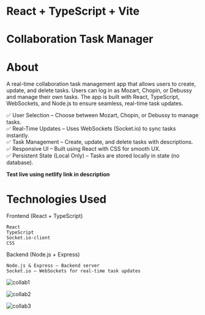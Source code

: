 # React + TypeScript + Vite

# Collaboration Task Manager

# About
<p> A real-time collaboration task management app that allows users to create, update, and delete tasks. Users can log in as Mozart, Chopin, or Debussy and manage their own tasks. The app is built with React, TypeScript, WebSockets, and Node.js to ensure seamless, real-time task updates.</p>

✅ User Selection – Choose between Mozart, Chopin, or Debussy to manage tasks. <br>
✅ Real-Time Updates – Uses WebSockets (Socket.io) to sync tasks instantly. <br>
✅ Task Management – Create, update, and delete tasks with descriptions. <br>
✅ Responsive UI – Built using React with CSS for smooth UX. <br>
✅ Persistent State (Local Only) – Tasks are stored locally in state (no database). <br>

 <p><b>Test live using netlify link in description</b></p>

# Technologies Used

Frontend (React + TypeScript)

    React 
    TypeScript 
    Socket.io-client 
    CSS

Backend (Node.js + Express)

    Node.js & Express – Backend server
    Socket.io – WebSockets for real-time task updates 

![collab1](https://github.com/user-attachments/assets/8e9224dd-3964-4920-957d-e5ec8da53194)

![collab2](https://github.com/user-attachments/assets/94fd5a86-4afa-4ad2-9ab5-c16aab26bbd9)

![collab3](https://github.com/user-attachments/assets/9f6815fa-048b-4bf6-a7f9-9a03723c133b)


